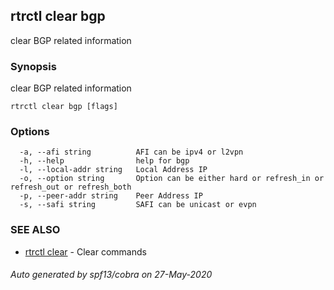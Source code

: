 ## rtrctl clear bgp

clear BGP related information

### Synopsis


clear BGP related information

```
rtrctl clear bgp [flags]
```

### Options

```
  -a, --afi string          AFI can be ipv4 or l2vpn
  -h, --help                help for bgp
  -l, --local-addr string   Local Address IP
  -o, --option string       Option can be either hard or refresh_in or refresh_out or refresh_both
  -p, --peer-addr string    Peer Address IP
  -s, --safi string         SAFI can be unicast or evpn
```

### SEE ALSO
* [rtrctl clear](rtrctl_clear.md)	 - Clear commands

###### Auto generated by spf13/cobra on 27-May-2020
